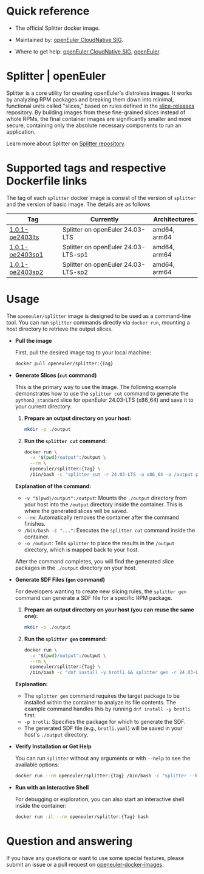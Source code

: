 # Quick reference

- The official Splitter docker image.

- Maintained by: [openEuler CloudNative SIG](https://gitee.com/openeuler/cloudnative).

- Where to get help: [openEuler CloudNative SIG](https://gitee.com/openeuler/cloudnative), [openEuler](https://gitee.com/openeuler/community).

# Splitter | openEuler
Splitter is a core utility for creating openEuler's distroless images. It works by analyzing RPM packages and breaking them down into minimal, functional units called "slices," based on rules defined in the [slice-releases](https://gitee.com/openeuler/slice-releases) repository. By building images from these fine-grained slices instead of whole RPMs, the final container images are significantly smaller and more secure, containing only the absolute necessary components to run an application.

Learn more about Splitter on [Splitter repository](https://gitee.com/openeuler/splitter).

# Supported tags and respective Dockerfile links
The tag of each `splitter` docker image is consist of the version of `splitter` and the version of basic image. The details are as follows

|    Tag   |  Currently  |   Architectures  |
|----------|-------------|------------------|
|[1.0.1-oe2403lts](https://gitee.com/openeuler/openeuler-docker-images/blob/master/Others/splitter/1.0.1/24.03-lts/Dockerfile)| Splitter on openEuler 24.03-LTS | amd64, arm64 |
|[1.0.1-oe2403sp1](https://gitee.com/openeuler/openeuler-docker-images/blob/master/Others/splitter/1.0.1/24.03-lts-sp1/Dockerfile)| Splitter on openEuler 24.03-LTS-sp1 | amd64, arm64 |
|[1.0.1-oe2403sp2](https://gitee.com/openeuler/openeuler-docker-images/blob/master/Others/splitter/1.0.1/24.03-lts-sp2/Dockerfile)| Splitter on openEuler 24.03-LTS-sp2 | amd64, arm64 |

# Usage

The `openeuler/splitter` image is designed to be used as a command-line tool. You can run `splitter` commands directly via `docker run`, mounting a host directory to retrieve the output slices.

- **Pull the image**

  First, pull the desired image tag to your local machine:

  ```bash
  docker pull openeuler/splitter:{Tag}
  ```

- **Generate Slices (`cut` command)**

  This is the primary way to use the image. The following example demonstrates how to use the `splitter cut` command to generate the `python3_standard` slice for openEuler 24.03-LTS (x86_64) and save it to your current directory.

  1.  **Prepare an output directory on your host:**

      ```bash
      mkdir -p ./output
      ```

  2.  **Run the `splitter cut` command:**

      ```bash
      docker run \
        -v "$(pwd)/output":/output \
        --rm \
        openeuler/splitter:{Tag} \
        /bin/bash -c "splitter cut -r 24.03-LTS -a x86_64 -o /output python3_standard"
      ```

  **Explanation of the command:**
  *   `-v "$(pwd)/output":/output`: Mounts the `./output` directory from your host into the `/output` directory inside the container. This is where the generated slices will be saved.
  *   `--rm`: Automatically removes the container after the command finishes.
  *   `/bin/bash -c "..."`: Executes the `splitter cut` command inside the container.
  *   `-o /output`: Tells `splitter` to place the results in the `/output` directory, which is mapped back to your host.

  After the command completes, you will find the generated slice packages in the `./output` directory on your host.

- **Generate SDF Files (`gen` command)**

  For developers wanting to create new slicing rules, the `splitter gen` command can generate a SDF file for a specific RPM package.
  
  1.  **Prepare an output directory on your host (you can reuse the same one):**
      ```bash
      mkdir -p ./output
      ```

  2.  **Run the `splitter gen` command:**
      ```bash
      docker run \
        -v "$(pwd)/output":/output \
        --rm \
        openeuler/splitter:{Tag} \
        /bin/bash -c "dnf install -y brotli && splitter gen -r 24.03-LTS -a x86_64 -o /output -p brotli"
      ```
  **Explanation:**
  *   The `splitter gen` command requires the target package to be installed within the container to analyze its file contents. The example command handles this by running `dnf install -y brotli` first.
  *   `-p brotli`: Specifies the package for which to generate the SDF.
  *   The generated SDF file (e.g., `brotli.yaml`) will be saved in your host's `./output` directory.

- **Verify Installation or Get Help**

  You can run `splitter` without any arguments or with `--help` to see the available options:

  ```bash
  docker run --rm openeuler/splitter:{Tag} /bin/bash -c "splitter --help"
  ```

- **Run with an Interactive Shell**

  For debugging or exploration, you can also start an interactive shell inside the container:

  ```bash
  docker run -it --rm openeuler/splitter:{Tag} bash
  ```

# Question and answering
If you have any questions or want to use some special features, please submit an issue or a pull request on [openeuler-docker-images](https://gitee.com/openeuler/openeuler-docker-images).